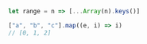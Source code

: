 ```js
let range = n => [...Array(n).keys()]
```

```js
["a", "b", "c"].map((e, i) => i)
// [0, 1, 2]
```